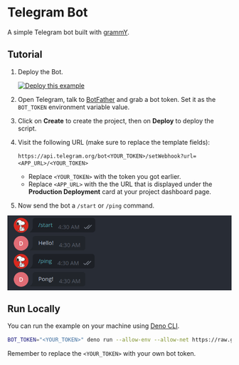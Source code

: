 # Telegram Bot

A simple Telegram bot built with [grammY](https://grammy.dev).

## Tutorial

1. Deploy the Bot.

   [![Deploy this example](https://deno.com/deno-deploy-button.svg)](https://dash.deno.com/new?url=https://raw.githubusercontent.com/denoland/deploy_examples/main/telegram/mod.ts&env=BOT_TOKEN)
2. Open Telegram, talk to [BotFather](https://telegram.me/BotFather) and grab a
   bot token. Set it as the `BOT_TOKEN` environment variable value.
3. Click on **Create** to create the project, then on **Deploy** to deploy the
   script.
4. Visit the following URL (make sure to replace the template fields):
   ```
   https://api.telegram.org/bot<YOUR_TOKEN>/setWebhook?url=<APP_URL>/<YOUR_TOKEN>
   ```

   - Replace `<YOUR_TOKEN>` with the token you got earlier.
   - Replace `<APP_URL>` with the the URL that is displayed under the
     **Production Deployment** card at your project dashboard page.
5. Now send the bot a `/start` or `/ping` command.

<img align="center" src="preview.png" alt="demo of Telegram Bot Command" />

## Run Locally

You can run the example on your machine using [Deno CLI](https://deno.land).

```sh
BOT_TOKEN="<YOUR_TOKEN>" deno run --allow-env --allow-net https://raw.githubusercontent.com/denoland/deploy_examples/main/telegram/local.ts
```

Remember to replace the `<YOUR_TOKEN>` with your own bot token.
